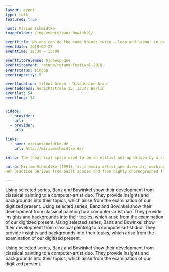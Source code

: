 ```yaml
---
layout: event
type: talk
featured: true

host: Miriam Schmidtke
imagefolder: /img/events/banz_bowinkel/

eventtitle: No one can do the same things twice – loop and labour in performance and media art
eventdate: 2018-09-27
eventtime: 12:30 - 13:00

eventtitorelease: hjq0wop-qne
eventtitoevent: retune/retune-festival-2018
eventstatus: singup
eventcapacity: 5

eventlocation: Silent Green - Discussion Area
eventaddress: Gerichtstraße 35, 13347 Berlin
eventlat: 54
eventlong: 14


videos:
  - provider: 
    url: 
  - provider: 
    url: 

links:
  - name: miriamschmidtke.de
    url: http://miriamschmidtke.de/

intro: The theatrical space used to be an elitist set-up driven by a certain canon. The subversive political potential of art and theatre may increase through technology. How can digitalization of theatre democratize the art form itself? What alternative theatrical spaces result from digitalization and how did performance manage to turn the status quo of our post fordist society it often criticized into something productive?

outro: Miriam Schmidtke (1991), is a media artist and director, working at the intersection of installation, sculpture, video and performance. She studied Exhibition Design, Sculpture and Stage Design in Berlin and Tokyo. 
Her practice derives from built spaces and from highly choreographed filmic components. In her work she continually emphasizes and contextualizes aspects of loop and labour in durational performances. Therefore, one recurring key element of her projects are synchronized movements and synchronized video-channels. Until the beginning of 2018 she was the study coordinator at Technical University’s M.A. program „Bühnenbild_Szenischer Raum“. She now lives and works as an artist and researcher in Berlin.

---
```


Using selected series, Banz and Bowinkel show their development from classical painting to a computer-artist duo. They provide insights and backgrounds into their topics, which arise from the examination of our digitized present.
Using selected series, Banz and Bowinkel show their development from classical painting to a computer-artist duo. They provide insights and backgrounds into their topics, which arise from the examination of our digitized present.
Using selected series, Banz and Bowinkel show their development from classical painting to a computer-artist duo. They provide insights and backgrounds into their topics, which arise from the examination of our digitized present.

Using selected series, Banz and Bowinkel show their development from classical painting to a computer-artist duo. They provide insights and backgrounds into their topics, which arise from the examination of our digitized present.
